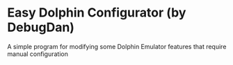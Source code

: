 # Easy Dolphin Configurator (by DebugDan)
A simple program for modifying some Dolphin Emulator features that require manual configuration
